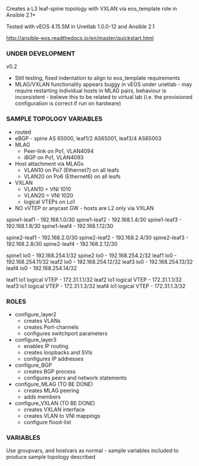 Creates a L3 leaf-spine topology with VXLAN via eos_template role in Ansible 2.1+

Tested with vEOS 4.15.5M in Unetlab 1.0.0-12 and Ansible 2.1

http://ansible-eos.readthedocs.io/en/master/quickstart.html

### UNDER DEVELOPMENT ###
v0.2
- Still testing, fixed indentation to align to eos_template requirements
- MLAG/VXLAN functionality appears buggy in vEOS under unetlab - may require restarting individual hosts in MLAG pairs, behaviour is inconsistent - believe this to be related to virtual lab (i.e. the provisioned configuration is correct if run on hardware)

### SAMPLE TOPOLOGY VARIABLES ###

- routed
- eBGP - spine AS 65000, leaf1/2 AS65001, leaf3/4 AS65003
- MLAG
  - Peer-link on Po1, VLAN4094
  - iBGP on Po1, VLAN4093
- Host attachment via MLAGs
  - VLAN10 on Po7 (Ethernet7) on all leafs
  - VLAN20 on Po6 (Ethernet6) on all leafs
- VXLAN
  - VLAN10 = VNI 1010
  - VLAN20 = VNI 1020
  - logical VTEPs on Lo1
- NO vVTEP or anycast GW - hosts are L2 only via VXLAN

spine1-leaf1 - 192.168.1.0/30
spine1-leaf2 - 192.168.1.4/30
spine1-leaf3 - 192.168.1.8/30
spine1-leaf4 - 192.168.1.12/30

spine2-leaf1 - 192.168.2.0/30
spine2-leaf2 - 192.168.2.4/30
spine2-leaf3 - 192.168.2.8/30
spine2-leaf4 - 192.168.2.12/30

spine1 lo0 - 192.168.254.1/32
spine2 lo0 - 192.168.254.2/32
leaf1 lo0 - 192.168.254.11/32
leaf2 lo0 - 192.168.254.12/32
leaf3 lo0 - 192.168.254.13/32
leaf4 lo0 - 192.168.254.14/32

leaf1 lo1 logical VTEP - 172.31.1.1/32
leaf2 lo1 logical VTEP - 172.31.1.1/32
leaf3 lo1 logical VTEP - 172.31.1.3/32
leaf4 lo1 logical VTEP - 172.31.1.3/32

### ROLES ###

- configure_layer2
  - creates VLANs
  - creates Port-channels
  - configures switchport parameters
- configure_layer3
  - enables IP routing
  - creates loopbacks and SVIs
  - configures IP addresses
- configure_BGP
  - creates BGP process
  - configures peers and network statements
- configure_MLAG (TO BE DONE)
  - creates MLAG peering
  - adds members
- configure_VXLAN (TO BE DONE)
  - creates VXLAN interface
  - creates VLAN to VNI mappings
  - configure flood-list

### VARIABLES ###

Use groupvars, and hostvars as normal - sample variables included to produce sample topology described
